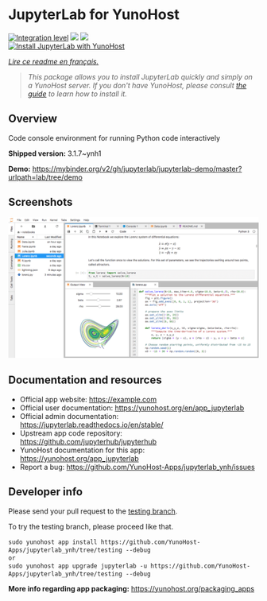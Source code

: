<!--
N.B.: This README was automatically generated by https://github.com/YunoHost/apps/tree/master/tools/README-generator
It shall NOT be edited by hand.
-->

# JupyterLab for YunoHost

[![Integration level](https://dash.yunohost.org/integration/jupyterlab.svg)](https://dash.yunohost.org/appci/app/jupyterlab) ![](https://ci-apps.yunohost.org/ci/badges/jupyterlab.status.svg) ![](https://ci-apps.yunohost.org/ci/badges/jupyterlab.maintain.svg)  
[![Install JupyterLab with YunoHost](https://install-app.yunohost.org/install-with-yunohost.svg)](https://install-app.yunohost.org/?app=jupyterlab)

*[Lire ce readme en français.](./README_fr.md)*

> *This package allows you to install JupyterLab quickly and simply on a YunoHost server.
If you don't have YunoHost, please consult [the guide](https://yunohost.org/#/install) to learn how to install it.*

## Overview

Code console environment for running Python code interactively

**Shipped version:** 3.1.7~ynh1

**Demo:** https://mybinder.org/v2/gh/jupyterlab/jupyterlab-demo/master?urlpath=lab/tree/demo

## Screenshots

![](./doc/screenshots/jupyterlab.png)

## Documentation and resources

* Official app website: https://example.com
* Official user documentation: https://yunohost.org/en/app_jupyterlab
* Official admin documentation: https://jupyterlab.readthedocs.io/en/stable/
* Upstream app code repository: https://github.com/jupyterhub/jupyterhub
* YunoHost documentation for this app: https://yunohost.org/app_jupyterlab
* Report a bug: https://github.com/YunoHost-Apps/jupyterlab_ynh/issues

## Developer info

Please send your pull request to the [testing branch](https://github.com/YunoHost-Apps/jupyterlab_ynh/tree/testing).

To try the testing branch, please proceed like that.
```
sudo yunohost app install https://github.com/YunoHost-Apps/jupyterlab_ynh/tree/testing --debug
or
sudo yunohost app upgrade jupyterlab -u https://github.com/YunoHost-Apps/jupyterlab_ynh/tree/testing --debug
```

**More info regarding app packaging:** https://yunohost.org/packaging_apps